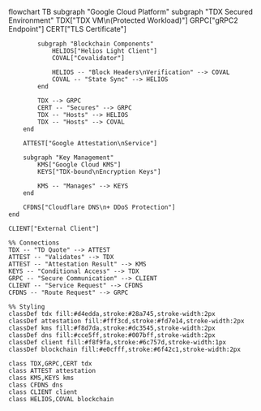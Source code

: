 flowchart TB
    subgraph "Google Cloud Platform"
        subgraph "TDX Secured Environment"
            TDX["TDX VM\n(Protected Workload)"]
            GRPC["gRPC2 Endpoint"]
            CERT["TLS Certificate"]
            
            subgraph "Blockchain Components"
                HELIOS["Helios Light Client"]
                COVAL["Covalidator"]
                
                HELIOS -- "Block Headers\nVerification" --> COVAL
                COVAL -- "State Sync" --> HELIOS
            end
            
            TDX --> GRPC
            CERT -- "Secures" --> GRPC
            TDX -- "Hosts" --> HELIOS
            TDX -- "Hosts" --> COVAL
        end
        
        ATTEST["Google Attestation\nService"]
        
        subgraph "Key Management"
            KMS["Google Cloud KMS"]
            KEYS["TDX-bound\nEncryption Keys"]
            
            KMS -- "Manages" --> KEYS
        end
        
        CFDNS["Cloudflare DNS\n+ DDoS Protection"]
    end
    
    CLIENT["External Client"]
    
    %% Connections
    TDX -- "TD Quote" --> ATTEST
    ATTEST -- "Validates" --> TDX
    ATTEST -- "Attestation Result" --> KMS
    KEYS -- "Conditional Access" --> TDX
    GRPC -- "Secure Communication" --> CLIENT
    CLIENT -- "Service Request" --> CFDNS
    CFDNS -- "Route Request" --> GRPC
    
    %% Styling
    classDef tdx fill:#d4edda,stroke:#28a745,stroke-width:2px
    classDef attestation fill:#fff3cd,stroke:#fd7e14,stroke-width:2px
    classDef kms fill:#f8d7da,stroke:#dc3545,stroke-width:2px
    classDef dns fill:#cce5ff,stroke:#007bff,stroke-width:2px
    classDef client fill:#f8f9fa,stroke:#6c757d,stroke-width:1px
    classDef blockchain fill:#e0cfff,stroke:#6f42c1,stroke-width:2px
    
    class TDX,GRPC,CERT tdx
    class ATTEST attestation
    class KMS,KEYS kms
    class CFDNS dns
    class CLIENT client
    class HELIOS,COVAL blockchain
